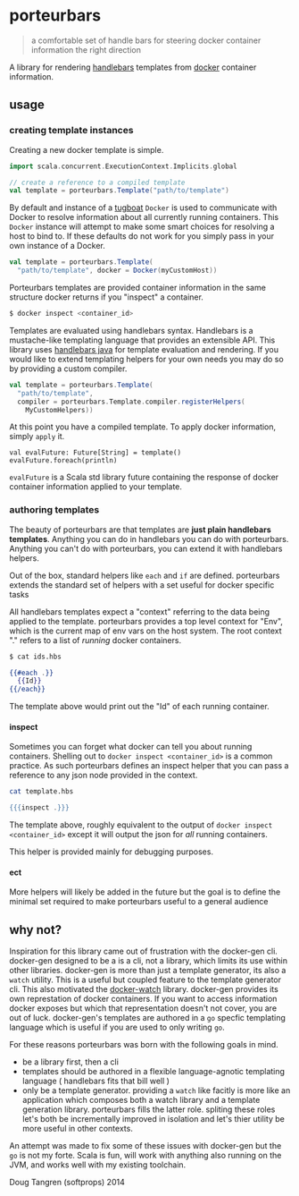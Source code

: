 # porteurbars

> a comfortable set of handle bars for steering docker container information the right direction

A library for rendering [handlebars](http://handlebarsjs.com/) templates from [docker](https://www.docker.com/) container information.

## usage

### creating template instances

Creating a new docker template is simple. 

```scala
import scala.concurrent.ExecutionContext.Implicits.global

// create a reference to a compiled template
val template = porteurbars.Template("path/to/template")
```

By default and instance of a [tugboat](http://github.com/softprops/tugboat) `Docker` is used to communicate with Docker to resolve 
information about all currently running containers. This `Docker` instance will attempt to make some smart choices for resolving a host to bind to.
If these defaults do not work for you simply pass in your own instance of a Docker.

```scala
val template = porteurbars.Template(
  "path/to/template", docker = Docker(myCustomHost))
```

Porteurbars templates are provided container information in the same structure docker returns if you
"inspect" a container.

```bash
$ docker inspect <container_id>
```

Templates are evaluated using handlebars syntax. Handlebars is a mustache-like templating language that provides an extensible API.
This library uses [handlebars java](http://jknack.github.io/handlebars.java/) for template evaluation and rendering. If you would like to extend
templating helpers for your own needs you may do so by providing a custom compiler.

```scala
val template = porteurbars.Template(
  "path/to/template",
  compiler = porteurbars.Template.compiler.registerHelpers(
    MyCustomHelpers))
```

At this point you have a compiled template. To apply docker information, simply `apply` it.

```
val evalFuture: Future[String] = template()
evalFuture.foreach(println)
```

`evalFuture` is a Scala std library future containing the response of docker container information applied to your template.

### authoring templates

The beauty of porteurbars are that templates are __just plain handlebars templates__. Anything you can do in handlebars you can do with porteurbars.
Anything you can't do with porteurbars, you can extend it with handlebars helpers.

Out of the box, standard helpers like `each` and `if` are defined. porteurbars extends the standard set of helpers with a set useful for docker specific tasks

All handlebars templates expect a "context" referring to the data being applied to the template. porteurbars provides a top level context for "Env",
which is the current map of env vars on the host system. The root context "." refers to a list of _running_ docker containers.

```bash
$ cat ids.hbs
```

```handlebars
{{#each .}}
  {{Id}}
{{/each}}
```

The template above would print out the "Id" of each running container.

#### inspect

Sometimes you can forget what docker can tell you about running containers. Shelling out to `docker inspect <container_id>` is a common practice. As
such porteurbars defines an inspect helper that you can pass a reference to any json node provided in the context.

```bash
cat template.hbs
```

```handlebars
{{{inspect .}}}
```

The template above, roughly equivalent to the output of `docker inspect <container_id>` except it will output the json for _all_ running containers.

This helper is provided mainly for debugging purposes.


#### ect

More helpers will likely be added in the future but the goal is to define the minimal set required to make porteurbars useful to a general audience

## why not?

Inspiration for this library came out of frustration with the docker-gen cli. docker-gen designed to be a is a cli, not a library, which limits its use within other libraries.
docker-gen is more than just a template generator, its also a `watch` utility. This is a useful but coupled feature to the template generator cli. This also motivated the [docker-watch](github.com/softprops/docker-watch) library. docker-gen provides its own represtation of docker containers. If you want to access information docker exposes but which that representation doesn't not cover, you are out of luck. docker-gen's templates are authored in a `go` specfic templating language which is useful if you are used to only writing `go`. 

For these reasons porteurbars was born with the following goals in mind.

- be a library first, then a cli
- templates should be authored in a flexible language-agnotic templating language ( handlebars fits that bill well )
- only be a template generator. providing a `watch` like facitly is more like an application which composes both a watch library and a template generation library. porteurbars fills the latter role. spliting these roles let's both be incrementally improved in isolation and let's thier utility be more useful in
other contexts.

An attempt was made to fix some of these issues with docker-gen but the `go` is not my forte. Scala is fun, will work with anything also running on the JVM, and works well with my existing toolchain.

Doug Tangren (softprops) 2014
